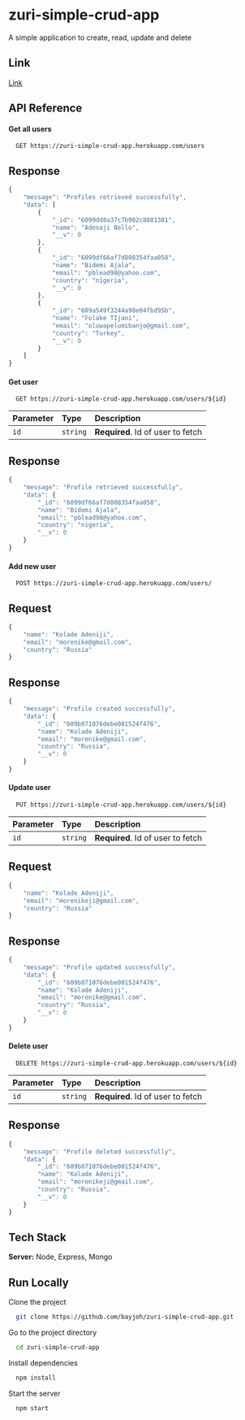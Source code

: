 # zuri-simple-crud-app
A simple application to create, read, update and delete


## Link

[Link](https://zuri-simple-crud-app.herokuapp.com/)

  
## API Reference

#### Get all users

```http
  GET https://zuri-simple-crud-app.herokuapp.com/users
```
## Response

```javascript
{
    "message": "Profiles retrieved successfully",
    "data": [
        {
            "_id": "6099dd8a37c7b982c8881381",
            "name": "Adesoji Bello",
            "__v": 0
        },
        {
            "_id": "6099df66af7d808354faa058",
            "name": "Bidemi Ajala",
            "email": "pblead98@yahoo.com",
            "country": "nigeria",
            "__v": 0
        },
        {
            "_id": "609a549f3244a98e04fbd95b",
            "name": "Folake TIjani",
            "email": "oluwapelumibanjo@gmail.com",
            "country": "Turkey",
            "__v": 0
        }
    ]
}
```

#### Get user

```http
  GET https://zuri-simple-crud-app.herokuapp.com/users/${id}
```

| Parameter | Type     | Description                       |
| :-------- | :------- | :-------------------------------- |
| `id`      | `string` | **Required**. Id of user to fetch |

## Response

```javascript
{
    "message": "Profile retrieved successfully",
    "data": {
        "_id": "6099df66af7d808354faa058",
        "name": "Bidemi Ajala",
        "email": "pblead98@yahoo.com",
        "country": "nigeria",
        "__v": 0
    }
}
```

#### Add new user

```http
  POST https://zuri-simple-crud-app.herokuapp.com/users/
```
## Request

```javascript
{
    "name": "Kolade Adeniji",
    "email": "morenike@gmail.com",
    "country": "Russia"
}
```

## Response

```javascript
{
    "message": "Profile created successfully",
    "data": {
        "_id": "609b071076debe001524f476",
        "name": "Kolade Adeniji",
        "email": "morenike@gmail.com",
        "country": "Russia",
        "__v": 0
    }
}
```

#### Update user

```http
  PUT https://zuri-simple-crud-app.herokuapp.com/users/${id}
```

| Parameter | Type     | Description                       |
| :-------- | :------- | :-------------------------------- |
| `id`      | `string` | **Required**. Id of user to fetch |

## Request

```javascript
{
    "name": "Kolade Adeniji",
    "email": "morenikeji@gmail.com",
    "country": "Russia"
}
```

## Response

```javascript
{
    "message": "Profile updated successfully",
    "data": {
        "_id": "609b071076debe001524f476",
        "name": "Kolade Adeniji",
        "email": "morenike@gmail.com",
        "country": "Russia",
        "__v": 0
    }
}
```

#### Delete user

```http
  DELETE https://zuri-simple-crud-app.herokuapp.com/users/${id}
```

| Parameter | Type     | Description                       |
| :-------- | :------- | :-------------------------------- |
| `id`      | `string` | **Required**. Id of user to fetch |

## Response

```javascript
{
    "message": "Profile deleted successfully",
    "data": {
        "_id": "609b071076debe001524f476",
        "name": "Kolade Adeniji",
        "email": "morenikeji@gmail.com",
        "country": "Russia",
        "__v": 0
    }
}
```
  

  
## Tech Stack

**Server:** Node, Express, Mongo

  
  
## Run Locally

Clone the project

```bash
  git clone https://github.com/bayjoh/zuri-simple-crud-app.git
```

Go to the project directory

```bash
  cd zuri-simple-crud-app
```

Install dependencies

```bash
  npm install
```

Start the server

```bash
  npm start
```

  
